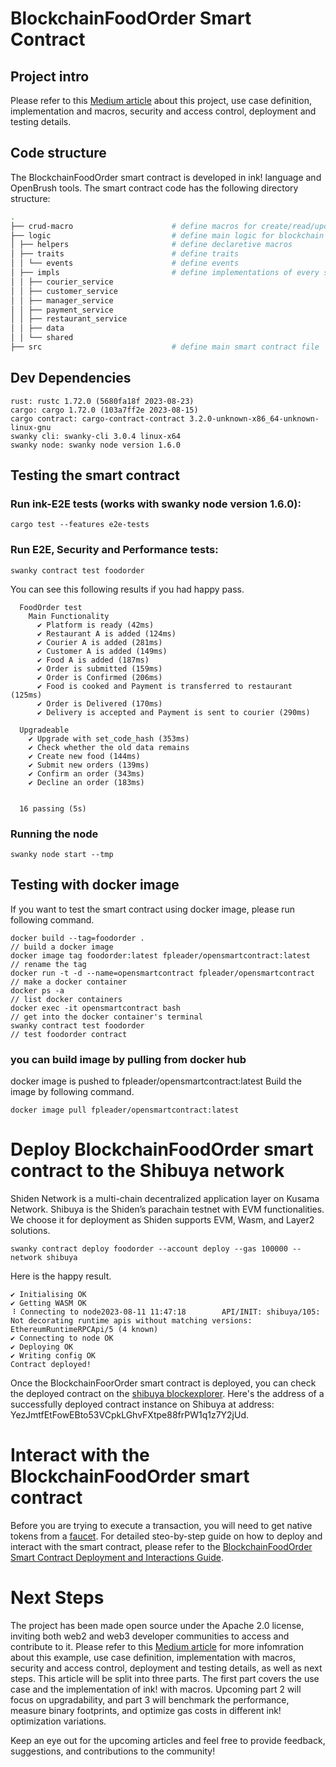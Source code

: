 # BlockchainFoodOrder Smart Contract

## Project intro

Please refer to this [Medium article](https://medium.com/@opensmartcontract/learn-ink-by-example-order-food-on-blockchain-a4024b2dee4a) about this project, use case definition, implementation and macros, security and access control, deployment and testing details. 

## Code structure

The BlockchainFoodOrder smart contract is developed in ink! language and OpenBrush tools. The smart contract code has the following directory structure: 

```bash
.
├── crud-macro                      # define macros for create/read/update/delete item
├── logic                           # define main logic for blockchain foodorder
│ ├── helpers                       # define declaretive macros
│ ├── traits                        # define traits
│ │ └── events                      # define events
│ ├── impls                         # define implementations of every service
│ │ ├── courier_service
│ │ ├── customer_service
│ │ ├── manager_service
│ │ ├── payment_service
│ │ ├── restaurant_service
│ │ ├── data
│ │ └── shared
├── src                             # define main smart contract file
```

## Dev Dependencies

```
rust: rustc 1.72.0 (5680fa18f 2023-08-23)
cargo: cargo 1.72.0 (103a7ff2e 2023-08-15)
cargo contract: cargo-contract-contract 3.2.0-unknown-x86_64-unknown-linux-gnu
swanky cli: swanky-cli 3.0.4 linux-x64
swanky node: swanky node version 1.6.0
```

## Testing the smart contract

### Run ink-E2E tests (works with swanky node version 1.6.0):

```
cargo test --features e2e-tests
```

### Run E2E, Security and Performance tests:

```
swanky contract test foodorder
```

You can see this following results if you had happy pass.

```
  FoodOrder test
    Main Functionality
      ✔ Platform is ready (42ms)
      ✔ Restaurant A is added (124ms)
      ✔ Courier A is added (281ms)
      ✔ Customer A is added (149ms)
      ✔ Food A is added (187ms)
      ✔ Order is submitted (159ms)
      ✔ Order is Confirmed (206ms)
      ✔ Food is cooked and Payment is transferred to restaurant (125ms)
      ✔ Order is Delivered (170ms)
      ✔ Delivery is accepted and Payment is sent to courier (290ms)

  Upgradeable
    ✔ Upgrade with set_code_hash (353ms)
    ✔ Check whether the old data remains
    ✔ Create new food (144ms)
    ✔ Submit new orders (139ms)
    ✔ Confirm an order (343ms)
    ✔ Decline an order (183ms)


  16 passing (5s)
```

### Running the node

```
swanky node start --tmp
```

## Testing with docker image

If you want to test the smart contract using docker image, please run following command.

```
docker build --tag=foodorder .                                          // build a docker image
docker image tag foodorder:latest fpleader/opensmartcontract:latest     // rename the tag
docker run -t -d --name=opensmartcontract fpleader/opensmartcontract    // make a docker container
docker ps -a                                                            // list docker containers
docker exec -it opensmartcontract bash                                  // get into the docker container's terminal 
swanky contract test foodorder                                          // test foodorder contract
```

### you can build image by pulling from docker hub
docker image is pushed to fpleader/opensmartcontract:latest 
Build the image by following command.

```
docker image pull fpleader/opensmartcontract:latest
```

# Deploy BlockchainFoodOrder smart contract to the Shibuya network 

Shiden Network is a multi-chain decentralized application layer on Kusama Network. Shibuya is the Shiden’s parachain testnet with EVM functionalities. We choose it for deployment as Shiden supports EVM, Wasm, and Layer2 solutions. 

```
swanky contract deploy foodorder --account deploy --gas 100000 --network shibuya
```

Here is the happy result.

```
✔ Initialising OK
✔ Getting WASM OK
⠸ Connecting to node2023-08-11 11:47:18        API/INIT: shibuya/105: Not decorating runtime apis without matching versions: EthereumRuntimeRPCApi/5 (4 known)
✔ Connecting to node OK
✔ Deploying OK
✔ Writing config OK
Contract deployed!
```

Once the BlockchainFoorOrder smart contract is deployed, you can check the deployed contract on the [shibuya blockexplorer](https://shibuya.subscan.io/). Here's the address of a successfully deployed contract instance on Shibuya at address: YezJmtfEtFowEBto53VCpkLGhvFXtpe88frPW1q1z7Y2jUd.


# Interact with the BlockchainFoodOrder smart contract

Before you are trying to execute a transaction, you will need to get native tokens from a [faucet](https://portal.astar.network/shibuya-testnet/assets#/star/assets). For detailed steo-by-step guide on how to deploy and interact with the smart contract, please refer to the [BlockchainFoodOrder Smart Contract Deployment and Interactions Guide](https://github.com/InkSmartContract/BlockchainFoodOrder/blob/main/BlockchainFoodOrder%20Smart%20Contract%20Deployment%20and%20Interactions%20Guide.pdf). 


# Next Steps

The project has been made open source under the Apache 2.0 license, inviting both web2 and web3 developer communities to access and contribute to it. Please refer to this [Medium article](https://medium.com/@opensmartcontract/learn-ink-by-example-order-food-on-blockchain-a4024b2dee4a) for more infomration about this example, use case definition, implementation with macros, security and access control, deployment and testing details, as well as next steps. This article will be split into three parts. The first part covers the use case and the implementation of ink! with macros. Upcoming part 2 will focus on upgradability, and part 3 will benchmark the performance, measure binary footprints, and optimize gas costs in different ink! optimization variations. 

Keep an eye out for the upcoming articles and feel free to provide feedback, suggestions, and contributions to the community!


